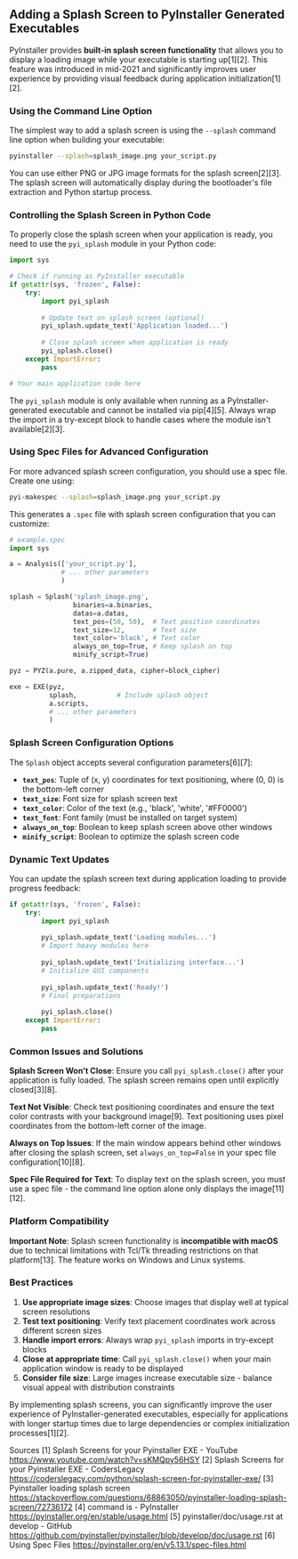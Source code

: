 ## Adding a Splash Screen to PyInstaller Generated Executables

PyInstaller provides **built-in splash screen functionality** that allows you to display a loading image while your executable is starting up[1][2]. This feature was introduced in mid-2021 and significantly improves user experience by providing visual feedback during application initialization[1][2].

### Using the Command Line Option

The simplest way to add a splash screen is using the `--splash` command line option when building your executable:

```bash
pyinstaller --splash=splash_image.png your_script.py
```

You can use either PNG or JPG image formats for the splash screen[2][3]. The splash screen will automatically display during the bootloader's file extraction and Python startup process.

### Controlling the Splash Screen in Python Code

To properly close the splash screen when your application is ready, you need to use the `pyi_splash` module in your Python code:

```python
import sys

# Check if running as PyInstaller executable
if getattr(sys, 'frozen', False):
    try:
        import pyi_splash
        
        # Update text on splash screen (optional)
        pyi_splash.update_text('Application loaded...')
        
        # Close splash screen when application is ready
        pyi_splash.close()
    except ImportError:
        pass

# Your main application code here
```

The `pyi_splash` module is only available when running as a PyInstaller-generated executable and cannot be installed via pip[4][5]. Always wrap the import in a try-except block to handle cases where the module isn't available[2][3].

### Using Spec Files for Advanced Configuration

For more advanced splash screen configuration, you should use a spec file. Create one using:

```bash
pyi-makespec --splash=splash_image.png your_script.py
```

This generates a `.spec` file with splash screen configuration that you can customize:

```python
# example.spec
import sys

a = Analysis(['your_script.py'],
             # ... other parameters
             )

splash = Splash('splash_image.png',
                binaries=a.binaries,
                datas=a.datas,
                text_pos=(50, 50),  # Text position coordinates
                text_size=12,       # Text size
                text_color='black', # Text color
                always_on_top=True, # Keep splash on top
                minify_script=True)

pyz = PYZ(a.pure, a.zipped_data, cipher=block_cipher)

exe = EXE(pyz,
          splash,          # Include splash object
          a.scripts,
          # ... other parameters
          )
```

### Splash Screen Configuration Options

The `Splash` object accepts several configuration parameters[6][7]:

- **`text_pos`**: Tuple of (x, y) coordinates for text positioning, where (0, 0) is the bottom-left corner
- **`text_size`**: Font size for splash screen text
- **`text_color`**: Color of the text (e.g., 'black', 'white', '#FF0000')
- **`text_font`**: Font family (must be installed on target system)
- **`always_on_top`**: Boolean to keep splash screen above other windows
- **`minify_script`**: Boolean to optimize the splash screen code

### Dynamic Text Updates

You can update the splash screen text during application loading to provide progress feedback:

```python
if getattr(sys, 'frozen', False):
    try:
        import pyi_splash
        
        pyi_splash.update_text('Loading modules...')
        # Import heavy modules here
        
        pyi_splash.update_text('Initializing interface...')
        # Initialize GUI components
        
        pyi_splash.update_text('Ready!')
        # Final preparations
        
        pyi_splash.close()
    except ImportError:
        pass
```

### Common Issues and Solutions

**Splash Screen Won't Close**: Ensure you call `pyi_splash.close()` after your application is fully loaded. The splash screen remains open until explicitly closed[3][8].

**Text Not Visible**: Check text positioning coordinates and ensure the text color contrasts with your background image[9]. Text positioning uses pixel coordinates from the bottom-left corner of the image.

**Always on Top Issues**: If the main window appears behind other windows after closing the splash screen, set `always_on_top=False` in your spec file configuration[10][8].

**Spec File Required for Text**: To display text on the splash screen, you must use a spec file - the command line option alone only displays the image[11][12].

### Platform Compatibility

**Important Note**: Splash screen functionality is **incompatible with macOS** due to technical limitations with Tcl/Tk threading restrictions on that platform[13]. The feature works on Windows and Linux systems.

### Best Practices

1. **Use appropriate image sizes**: Choose images that display well at typical screen resolutions
2. **Test text positioning**: Verify text placement coordinates work across different screen sizes  
3. **Handle import errors**: Always wrap `pyi_splash` imports in try-except blocks
4. **Close at appropriate time**: Call `pyi_splash.close()` when your main application window is ready to be displayed
5. **Consider file size**: Large images increase executable size - balance visual appeal with distribution constraints

By implementing splash screens, you can significantly improve the user experience of PyInstaller-generated executables, especially for applications with longer startup times due to large dependencies or complex initialization processes[1][2].

Sources
[1] Splash Screens for your Pyinstaller EXE - YouTube https://www.youtube.com/watch?v=sKMQpy56HSY
[2] Splash Screens for your Pyinstaller EXE - CodersLegacy https://coderslegacy.com/python/splash-screen-for-pyinstaller-exe/
[3] Pyinstaller loading splash screen https://stackoverflow.com/questions/68863050/pyinstaller-loading-splash-screen/72736172
[4] command is - PyInstaller https://pyinstaller.org/en/stable/usage.html
[5] pyinstaller/doc/usage.rst at develop - GitHub https://github.com/pyinstaller/pyinstaller/blob/develop/doc/usage.rst
[6] Using Spec Files https://pyinstaller.org/en/v5.13.1/spec-files.html
